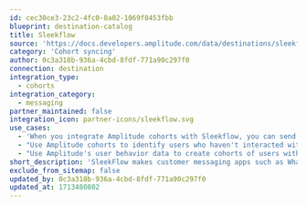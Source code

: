 ```yaml
---
id: cec30ce3-23c2-4fc0-8a02-1069f8453fbb
blueprint: destination-catalog
title: Sleekflow
source: 'https://docs.developers.amplitude.com/data/destinations/sleekflow'
category: 'Cohort syncing'
author: 0c3a318b-936a-4cbd-8fdf-771a90c297f0
connection: destination
integration_type:
  - cohorts
integration_category:
  - messaging
partner_maintained: false
integration_icon: partner-icons/sleekflow.svg
use_cases:
  - 'When you integrate Amplitude cohorts with Sleekflow, you can send personalized messages to different user segments based on their behavior and preferences. For example, you can create a cohort of users who have abandoned their shopping carts then send them targeted reminders or incentives through WhatsApp, Facebook Messenger, or other communication channels that Sleekflow supports.'
  - "Use Amplitude cohorts to identify users who haven't interacted with your brand for a certain period. Sleekflow can send re-engagement messages to these cohorts through supported social media channels, encouraging them to revisit your platform and make a purchase."
  - "Use Amplitude's user behavior data to create cohorts of users with similar product interests. Then, use Sleekflow to send product recommendations and promotions to these cohorts through channels like Instagram or Facebook Messenger, increasing the likelihood of conversions."
short_description: 'SleekFlow makes customer messaging apps such as WhatsApp and Facebook connected to one platform for teams to better support and engage customers.'
exclude_from_sitemap: false
updated_by: 0c3a318b-936a-4cbd-8fdf-771a90c297f0
updated_at: 1713480802
---
```

